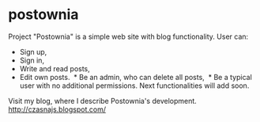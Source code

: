 # postownia
Project "Postownia" is a simple web site with blog functionality.
User can:
  * Sign up,
  * Sign in,
  * Write and read posts,
  * Edit own posts.
  * Be an admin, who can delete all posts,
  * Be a typical user with no additional permissions.
Next functionalities will add soon.

Visit my blog, where I describe Postownia's development.
http://czasnajs.blogspot.com/
